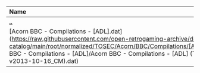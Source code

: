 |Name|Size|
|:---|---:|
|[..](../index.html)|DIR|
|[Acorn BBC - Compilations - [ADL].dat](https://raw.githubusercontent.com/open-retrogaming-archive/dat-catalog/main/root/normalized/TOSEC/Acorn/BBC/Compilations/[ADL]/Acorn BBC - Compilations - [ADL]/Acorn BBC - Compilations - [ADL] (TOSEC-v2013-10-16_CM).dat)|32744|
